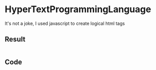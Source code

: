 # HyperTextProgrammingLanguage
It's not a joke, I used javascript to create logical html tags

## Result
<img href="https://github.com/erikfritas/HyperTextProgrammingLanguage/imgs/result.png">

## Code
<img href="https://github.com/erikfritas/HyperTextProgrammingLanguage/imgs/code.png">
